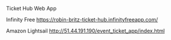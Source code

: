 Ticket Hub Web App

Infinity Free
https://robin-britz-ticket-hub.infinityfreeapp.com/

Amazon Lightsail
http://51.44.191.190/event_ticket_app/index.html
